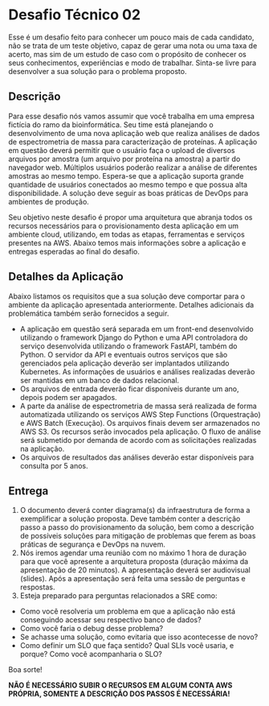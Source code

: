 # Desafio Técnico 02

Esse é um desafio feito para conhecer um pouco mais de cada candidato, não se trata de um teste objetivo, capaz de gerar uma nota ou uma taxa de acerto, mas sim de um estudo de caso com o propósito de conhecer os seus conhecimentos, experiências e modo de trabalhar. Sinta-se livre para desenvolver a sua solução para o problema proposto.

## Descrição

Para esse desafio nós vamos assumir que você trabalha em uma empresa fictícia do ramo da bioinformática. Seu time está planejando o desenvolvimento de uma nova aplicação web que realiza análises de dados de espectrometria de massa para caracterização de proteínas. A aplicação em questão deverá permitir que o usuário faça o upload de diversos arquivos por amostra (um arquivo por proteína na amostra) a partir do navegador web. Múltiplos usuários poderão realizar a análise de diferentes amostras ao mesmo tempo. Espera-se que a aplicação suporta grande quantidade de usuários conectados ao mesmo tempo e que possua alta disponibilidade. A solução deve seguir as boas práticas de DevOps para ambientes de produção.

Seu objetivo neste desafio é propor uma arquitetura que abranja todos os recursos necessários para o provisionamento desta aplicação em um ambiente cloud, utilizando, em todas as etapas, ferramentas e serviços presentes na AWS. Abaixo temos mais informações sobre a aplicação e entregas esperadas ao final do desafio.

## Detalhes da Aplicação

Abaixo listamos os requisitos que a sua solução deve comportar para o ambiente da aplicação apresentada anteriormente. Detalhes adicionais da problemática também serão fornecidos a seguir.

- A aplicação em questão será separada em um front-end desenvolvido utilizando o framework Django do Python e uma API controladora do serviço desenvolvida utilizando o framework FastAPI, também do Python. O servidor da API e eventuais outros serviços que são gerenciados pela aplicação deverão ser implantados utilizando Kubernetes. As informações de usuários e análises realizadas deverão ser mantidas em um banco de dados relacional.
- Os arquivos de entrada deverão ficar disponíveis durante um ano, depois podem ser apagados.
- A parte da análise de espectrometria de massa será realizada de forma automatizada utilizando os serviços AWS Step Functions (Orquestração) e AWS Batch (Execução). Os arquivos finais devem ser armazenados no AWS S3. Os recursos serão invocados pela aplicação. O fluxo de análise será submetido por demanda de acordo com as solicitações realizadas na aplicação.
- Os arquivos de resultados das análises deverão estar disponíveis para consulta por 5 anos.

## Entrega

1. O documento deverá conter diagrama(s) da infraestrutura de forma a exemplificar a solução proposta. Deve também conter a descrição passo a passo do provisionamento da solução, bem como a descrição de possíveis soluções para mitigação de problemas que ferem as boas práticas de segurança e DevOps na nuvem.
2. Nós iremos agendar uma reunião com no máximo 1 hora de duração para que você apresente a arquitetura proposta (duração máxima da apresentação de 20 minutos). A apresentação deverá ser audiovisual (slides). Após a apresentação será feita uma sessão de perguntas e respostas.
3. Esteja preparado para perguntas relacionados a SRE como:

- Como você resolveria um problema em que a aplicação não está conseguindo acessar seu respectivo banco de dados?
- Como você faria o debug desse problema?
- Se achasse uma solução, como evitaria que isso acontecesse de novo?
- Como definir um SLO que faça sentido? Qual SLIs você usaria, e porque? Como você acompanharia o SLO?

Boa sorte!

**NÃO É NECESSÁRIO SUBIR O RECURSOS EM ALGUM CONTA AWS PRÓPRIA, SOMENTE A DESCRIÇÃO DOS PASSOS É NECESSÁRIA!**
